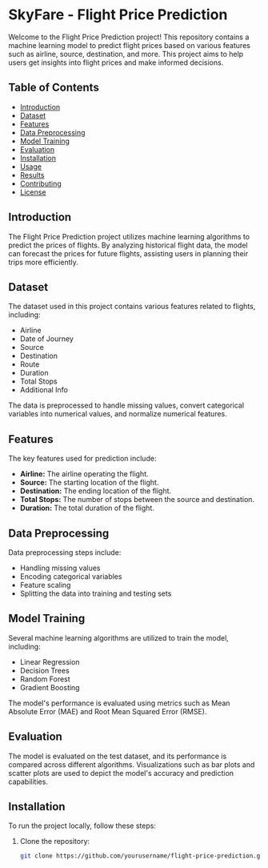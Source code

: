# SkyFare - Flight Price Prediction

Welcome to the Flight Price Prediction project! This repository contains a machine learning model to predict flight prices based on various features such as airline, source, destination, and more. This project aims to help users get insights into flight prices and make informed decisions.

## Table of Contents

- [Introduction](#introduction)
- [Dataset](#dataset)
- [Features](#features)
- [Data Preprocessing](#data-preprocessing)
- [Model Training](#model-training)
- [Evaluation](#evaluation)
- [Installation](#installation)
- [Usage](#usage)
- [Results](#results)
- [Contributing](#contributing)
- [License](#license)

## Introduction

The Flight Price Prediction project utilizes machine learning algorithms to predict the prices of flights. By analyzing historical flight data, the model can forecast the prices for future flights, assisting users in planning their trips more efficiently.

## Dataset

The dataset used in this project contains various features related to flights, including:
- Airline
- Date of Journey
- Source
- Destination
- Route
- Duration
- Total Stops
- Additional Info

The data is preprocessed to handle missing values, convert categorical variables into numerical values, and normalize numerical features.

## Features

The key features used for prediction include:
- **Airline:** The airline operating the flight.
- **Source:** The starting location of the flight.
- **Destination:** The ending location of the flight.
- **Total Stops:** The number of stops between the source and destination.
- **Duration:** The total duration of the flight.

## Data Preprocessing

Data preprocessing steps include:
- Handling missing values
- Encoding categorical variables
- Feature scaling
- Splitting the data into training and testing sets

## Model Training

Several machine learning algorithms are utilized to train the model, including:
- Linear Regression
- Decision Trees
- Random Forest
- Gradient Boosting

The model's performance is evaluated using metrics such as Mean Absolute Error (MAE) and Root Mean Squared Error (RMSE).

## Evaluation

The model is evaluated on the test dataset, and its performance is compared across different algorithms. Visualizations such as bar plots and scatter plots are used to depict the model's accuracy and prediction capabilities.

## Installation

To run the project locally, follow these steps:

1. Clone the repository:
   ```bash
   git clone https://github.com/yourusername/flight-price-prediction.git
